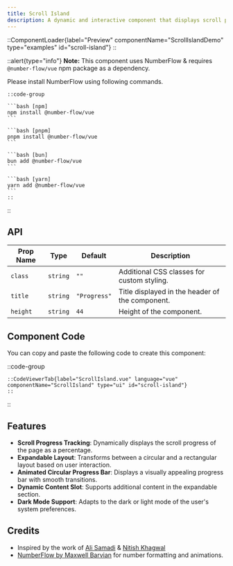 ```yaml
---
title: Scroll Island
description: A dynamic and interactive component that displays scroll progress with animated visuals and an expandable area for additional content.
---
```


::ComponentLoader{label="Preview" componentName="ScrollIslandDemo" type="examples" id="scroll-island"}
::

::alert{type="info"}
**Note:** This component uses NumberFlow & requires `@number-flow/vue` npm package as a dependency.

Please install NumberFlow using following commands.

    ::code-group

    ```bash [npm]
    npm install @number-flow/vue
    ```

    ```bash [pnpm]
    pnpm install @number-flow/vue
    ```

    ```bash [bun]
    bun add @number-flow/vue
    ```

    ```bash [yarn]
    yarn add @number-flow/vue
    ```
    ::

::

## API

| Prop Name | Type     | Default      | Description                                     |
| --------- | -------- | ------------ | ----------------------------------------------- |
| `class`   | `string` | `""`         | Additional CSS classes for custom styling.      |
| `title`   | `string` | `"Progress"` | Title displayed in the header of the component. |
| `height`  | `string` | `44`         | Height of the component.                        |

## Component Code

You can copy and paste the following code to create this component:

::code-group

    ::CodeViewerTab{label="ScrollIsland.vue" language="vue" componentName="ScrollIsland" type="ui" id="scroll-island"}
    ::

::

## Features

- **Scroll Progress Tracking**: Dynamically displays the scroll progress of the page as a percentage.
- **Expandable Layout**: Transforms between a circular and a rectangular layout based on user interaction.
- **Animated Circular Progress Bar**: Displays a visually appealing progress bar with smooth transitions.
- **Dynamic Content Slot**: Supports additional content in the expandable section.
- **Dark Mode Support**: Adapts to the dark or light mode of the user's system preferences.

## Credits

- Inspired by the work of [Ali Samadi](https://x.com/alisamadi__/status/1854312982559502556) & [Nitish Khagwal](https://x.com/nitishkmrk)
- [NumberFlow by Maxwell Barvian](https://number-flow.barvian.me/vue) for number formatting and animations.
